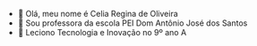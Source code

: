 - 👋 Olá, meu nome é Celia Regina de Oliveira
- 👀 Sou professora da escola PEI Dom Antônio José dos Santos
- 🌱 Leciono Tecnologia e Inovação no 9º ano A

<!---
Vivire33/Vivire33 is a ✨ special ✨ repository because its `README.md` (this file) appears on your GitHub profile.
You can click the Preview link to take a look at your changes.
--->
